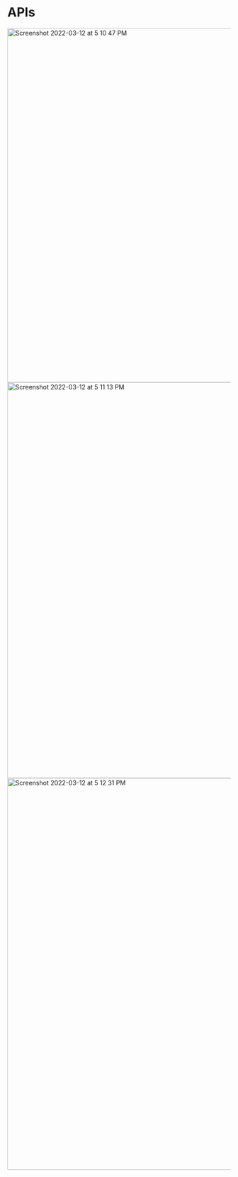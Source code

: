 # APIs

<img width="797" alt="Screenshot 2022-03-12 at 5 10 47 PM" src="https://user-images.githubusercontent.com/89007620/158016564-b8eaf606-e65f-4be1-a229-e1f7072f7b50.png">

<img width="891" alt="Screenshot 2022-03-12 at 5 11 13 PM" src="https://user-images.githubusercontent.com/89007620/158016572-022d67fa-c734-46be-8351-a5464a035daa.png">

<img width="882" alt="Screenshot 2022-03-12 at 5 12 31 PM" src="https://user-images.githubusercontent.com/89007620/158016615-aae2d747-8a83-49d2-a504-e91147a4b566.png">
